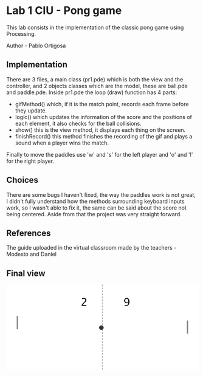 # Lab 1 CIU - Pong game

This lab consists in the implementation of the classic pong game using Processing.

Author - Pablo Ortigosa

## Implementation

There are 3 files, a main class (pr1.pde) which is both the view and the controller, and 2 objects classes which are the model, these are ball.pde and paddle.pde. Inside pr1.pde the loop (draw) function has 4 parts:
* gifMethod() which, if it is the match point, records each frame before they update.
* logic() which updates the information of the score and the positions of each element, it also checks for the ball collisions.
* show() this is the view method, it displays each thing on the screen.
* finishRecord() this method finishes the recording of the gif and plays a sound when a player wins the match.

Finally to move the paddles use 'w' and 's' for the left player and 'o' and 'l' for the right player. 


## Choices

There are some bugs I haven't fixed, the way the paddles work is not great, I didn't fully understand how the methods surrounding keyboard inputs work, so I wasn't able to fix it,  the same can be said about the score not being centered. Aside from that the project was very straight forward.

## References

The guide uploaded in the virtual classroom made by the teachers - Modesto and Daniel

## Final view

![Gif showing how it works](https://github.com/PabloOQ/pr12-CIU/blob/main/processing/pr12/winner.gif)

